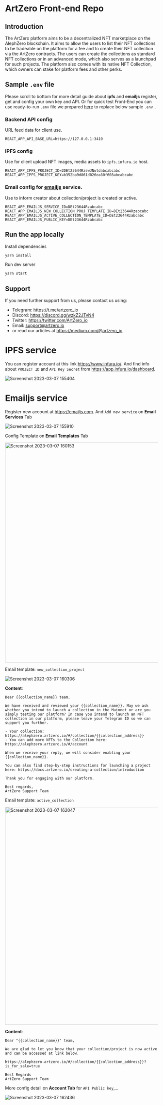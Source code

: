 # ArtZero Front-end Repo

## Introduction

The ArtZero platform aims to be a decentralized NFT marketplace on the AlephZero blockchain. It aims to allow the users to list their NFT collections to be tradeable on the platform for a fee and to create their NFT collection via the ArtZero contracts. The users can create the collections as standard NFT collections or in an advanced mode, which also serves as a launchpad for such projects. The platform also comes with its native NFT Collection, which owners can stake for platform fees and other perks.

## Sample `.env` file

Please scroll to bottom for more detail guide about **ipfs** and **emailjs** register, get and config your own key and API.
Or for quick test Front-End you can use ready-to-run `.env` file we prepared [here](.env.example) to replace below sample `.env `.

### Backend API config

URL feed data for client use.

```
REACT_APP_API_BASE_URL=https://127.0.0.1:3410
```

### IPFS config
Use for client upload NFT images, media assets to `ipfs.infura.io` host.

```
REACT_APP_IPFS_PROJECT_ID=2DEt23644RzswJNwtdabcabcabc
REACT_APP_IPFS_PROJECT_KEY=b352ba9d861d026ea80f608abcabcabc
```

### Email config for [emailjs](https://www.emailjs.com/) service.
Use to inform creator about collection/project is created or active.

```
REACT_APP_EMAILJS_SERVICE_ID=DEt23644Rzabcabc
REACT_APP_EMAILJS_NEW_COLLECTION_PROJ_TEMPLATE_ID=DEt23644Rzabcabc
REACT_APP_EMAILJS_ACTIVE_COLLECTION_TEMPLATE_ID=DEt23644Rzabcabc
REACT_APP_EMAILJS_PUBLIC_KEY=DEt23644Rzabcabc
```

## Run the app locally

Install dependencies

```bash
yarn install
```

Run dev server

```bash
yarn start
```

## Support

If you need further support from us, please contact us using:

- Telegram: https://t.me/artzero_io
- Discord: https://discord.gg/wzkZ2JTvN4
- Twitter: https://twitter.com/ArtZero_io
- Email: support@artzero.io
- or read our articles at https://medium.com/@artzero_io

# IPFS service
You can register account at this link https://www.infura.io/. And find info about `PROJECT ID` and `API Key Secret` from  https://app.infura.io/dashboard.

![Screenshot 2023-03-07 155404](https://user-images.githubusercontent.com/35419213/223377113-fdce6fb1-5969-44d3-9402-1126e9adf3d3.png)

# Emailjs service
Register new account at https://emailjs.com. And `Add new service` on **Email Services** Tab

![Screenshot 2023-03-07 155910](https://user-images.githubusercontent.com/35419213/223377640-854f7719-a908-4044-bb4d-c365b4b097d6.png)

Config Template on **Email Templates** Tab

<img width="721" alt="Screenshot 2023-03-07 160153" src="https://user-images.githubusercontent.com/35419213/223377926-4ab7c894-fd1f-44d7-9506-29e87878fca0.png">

Email template: `new_collection_project`

![Screenshot 2023-03-07 160306](https://user-images.githubusercontent.com/35419213/223378225-252785ff-2878-420f-a9ee-a754fac8a86f.png)

**Content**:
```
Dear {{collection_name}} team,

We have received and reviewed your {{collection_name}}. May we ask whether you intend to launch a collection in the Mainnet or are you simply testing our platform? In case you intend to launch an NFT collection in our platform, please leave your Telegram ID so we can support you further.

- Your collection: https://alephzero.artzero.io/#/collection/{{collection_address}}
- You can add more NFTs to the Collection here: https://alephzero.artzero.io/#/account

When we receive your reply, we will consider enabling your {{collection_name}}.

You can also find step-by-step instructions for launching a project here: https://docs.artzero.io/creating-a-collection/introduction

Thank you for engaging with our platform.

Best regards,
ArtZero Support Team
```


Email template: `active_collection`

<img width="714" alt="Screenshot 2023-03-07 162047" src="https://user-images.githubusercontent.com/35419213/223378629-28087b89-93a5-4344-9f62-9d0277bf02d2.png">

**Content**:
```
Dear "{{collection_name}}" team,

We are glad to let you know that your collection/project is now active and can be accessed at link below.

https://alephzero.artzero.io/#/collection/{{collection_address}}?is_for_sale=true

Best Regards
ArtZero Support Team
```


More config detail on **Account Tab** for `API Public key`,...

![Screenshot 2023-03-07 162436](https://user-images.githubusercontent.com/35419213/223379671-743f0ee2-3c72-4f33-ac34-b05ca476a0b8.png)


